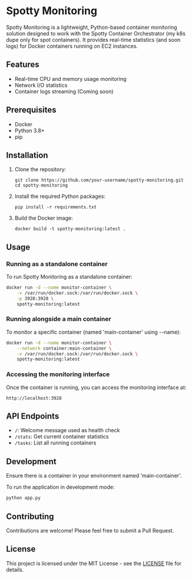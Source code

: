# Spotty Monitoring

Spotty Monitoring is a lightweight, Python-based container monitoring solution designed to work with the Spotty Container Orchestrator (my k8s dupe only for spot containers). It provides real-time statistics (and soon logs) for Docker containers running on EC2 instances.

## Features

- Real-time CPU and memory usage monitoring
- Network I/O statistics
- Container logs streaming (Coming soon)

## Prerequisites

- Docker
- Python 3.8+
- pip

## Installation

1. Clone the repository:

   ```
   git clone https://github.com/your-username/spotty-monitoring.git
   cd spotty-monitoring
   ```

2. Install the required Python packages:

   ```
   pip install -r requirements.txt
   ```

3. Build the Docker image:
   ```
   docker build -t spotty-monitoring:latest .
   ```

## Usage

### Running as a standalone container

To run Spotty Monitoring as a standalone container:

```bash
docker run -d --name monitor-container \
    -v /var/run/docker.sock:/var/run/docker.sock \
    -p 3928:3928 \
    spotty-monitoring:latest
```

### Running alongside a main container

To monitor a specific container (named 'main-container' using --name):

```bash
docker run -d --name monitor-container \
    --network container:main-container \
    -v /var/run/docker.sock:/var/run/docker.sock \
    spotty-monitoring:latest
```

### Accessing the monitoring interface

Once the container is running, you can access the monitoring interface at:

```
http://localhost:3928
```

## API Endpoints

- `/`: Welcome message used as health check
- `/stats`: Get current container statistics
- `/tasks`: List all running containers

## Development

Ensure there is a container in your environment named 'main-container'.

To run the application in development mode:

```bash
python app.py
```

## Contributing

Contributions are welcome! Please feel free to submit a Pull Request.

## License

This project is licensed under the MIT License - see the [LICENSE](LICENSE) file for details.
